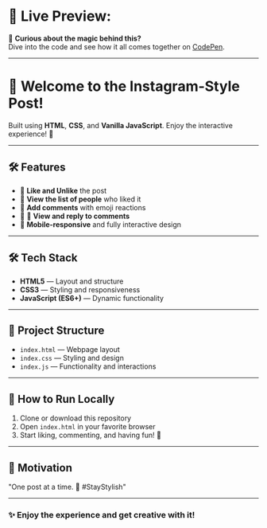 # 🚀 **Live Preview:**

🧐 **Curious about the magic behind this?**  
Dive into the code and see how it all comes together on [CodePen](https://codepen.io/MilanJS/pen/MYWQQqN).

---

# 🎯 **Welcome to the Instagram-Style Post!**

Built using **HTML**, **CSS**, and **Vanilla JavaScript**. Enjoy the interactive experience! 🎉

---

## 🛠️ **Features**

- 💚 **Like and Unlike** the post  
- 👥 **View the list of people** who liked it  
- 💬 **Add comments** with emoji reactions  
- 🎉 🧵 **View and reply to comments**  
- 📱 **Mobile-responsive** and fully interactive design

---

## 🛠️ **Tech Stack**

- **HTML5** — Layout and structure  
- **CSS3** — Styling and responsiveness  
- **JavaScript (ES6+)** — Dynamic functionality

---

## 📂 **Project Structure**

- `index.html` — Webpage layout  
- `index.css` — Styling and design  
- `index.js` — Functionality and interactions

---

## 🚦 **How to Run Locally**

1. Clone or download this repository  
2. Open `index.html` in your favorite browser  
3. Start liking, commenting, and having fun! 🚀

---

## 🎯 **Motivation**

"One post at a time. 🚀 #StayStylish"

---

### ✨ **Enjoy the experience and get creative with it!**
